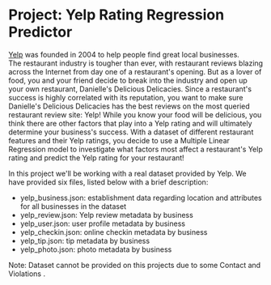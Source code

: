 
# Project: Yelp Rating Regression Predictor
[Yelp](https://www.yelp.com/) was founded in 2004 to help people find great local businesses.
<br>
The restaurant industry is tougher than ever, with restaurant reviews blazing across the Internet from day one of a restaurant's opening. But as a lover of food, you and your friend decide to break into the industry and open up your own restaurant, Danielle's Delicious Delicacies. Since a restaurant's success is highly correlated with its reputation, you want to make sure Danielle's Delicious Delicacies has the best reviews on the most queried restaurant review site: Yelp! While you know your food will be delicious, you think there are other factors that play into a Yelp rating and will ultimately determine your business's success. With a dataset of different restaurant features and their Yelp ratings, you decide to use a Multiple Linear Regression model to investigate what factors most affect a restaurant's Yelp rating and predict the Yelp rating for your restaurant!

In this project we'll be working with a real dataset provided by Yelp. We have provided six files, listed below with a brief description:

* yelp_business.json: establishment data regarding location and attributes for all businesses in the dataset
* yelp_review.json: Yelp review metadata by business
* yelp_user.json: user profile metadata by business
* yelp_checkin.json: online checkin metadata by business
* yelp_tip.json: tip metadata by business
* yelp_photo.json: photo metadata by business

Note:
Dataset cannot be provided on this projects due to some  Contact and Violations .
